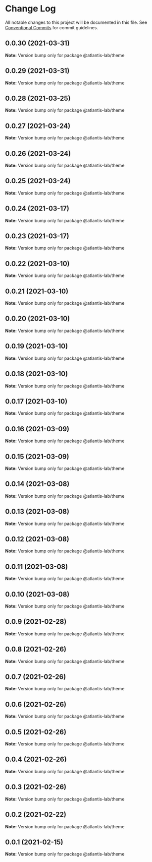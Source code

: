 # Change Log

All notable changes to this project will be documented in this file.
See [Conventional Commits](https://conventionalcommits.org) for commit guidelines.

## 0.0.30 (2021-03-31)

**Note:** Version bump only for package @atlantis-lab/theme





## 0.0.29 (2021-03-31)

**Note:** Version bump only for package @atlantis-lab/theme





## 0.0.28 (2021-03-25)

**Note:** Version bump only for package @atlantis-lab/theme





## 0.0.27 (2021-03-24)

**Note:** Version bump only for package @atlantis-lab/theme





## 0.0.26 (2021-03-24)

**Note:** Version bump only for package @atlantis-lab/theme





## 0.0.25 (2021-03-24)

**Note:** Version bump only for package @atlantis-lab/theme





## 0.0.24 (2021-03-17)

**Note:** Version bump only for package @atlantis-lab/theme





## 0.0.23 (2021-03-17)

**Note:** Version bump only for package @atlantis-lab/theme





## 0.0.22 (2021-03-10)

**Note:** Version bump only for package @atlantis-lab/theme





## 0.0.21 (2021-03-10)

**Note:** Version bump only for package @atlantis-lab/theme





## 0.0.20 (2021-03-10)

**Note:** Version bump only for package @atlantis-lab/theme





## 0.0.19 (2021-03-10)

**Note:** Version bump only for package @atlantis-lab/theme





## 0.0.18 (2021-03-10)

**Note:** Version bump only for package @atlantis-lab/theme





## 0.0.17 (2021-03-10)

**Note:** Version bump only for package @atlantis-lab/theme





## 0.0.16 (2021-03-09)

**Note:** Version bump only for package @atlantis-lab/theme





## 0.0.15 (2021-03-09)

**Note:** Version bump only for package @atlantis-lab/theme





## 0.0.14 (2021-03-08)

**Note:** Version bump only for package @atlantis-lab/theme





## 0.0.13 (2021-03-08)

**Note:** Version bump only for package @atlantis-lab/theme





## 0.0.12 (2021-03-08)

**Note:** Version bump only for package @atlantis-lab/theme





## 0.0.11 (2021-03-08)

**Note:** Version bump only for package @atlantis-lab/theme





## 0.0.10 (2021-03-08)

**Note:** Version bump only for package @atlantis-lab/theme





## 0.0.9 (2021-02-28)

**Note:** Version bump only for package @atlantis-lab/theme





## 0.0.8 (2021-02-26)

**Note:** Version bump only for package @atlantis-lab/theme





## 0.0.7 (2021-02-26)

**Note:** Version bump only for package @atlantis-lab/theme





## 0.0.6 (2021-02-26)

**Note:** Version bump only for package @atlantis-lab/theme





## 0.0.5 (2021-02-26)

**Note:** Version bump only for package @atlantis-lab/theme





## 0.0.4 (2021-02-26)

**Note:** Version bump only for package @atlantis-lab/theme





## 0.0.3 (2021-02-26)

**Note:** Version bump only for package @atlantis-lab/theme





## 0.0.2 (2021-02-22)

**Note:** Version bump only for package @atlantis-lab/theme





## 0.0.1 (2021-02-15)

**Note:** Version bump only for package @atlantis-lab/theme
